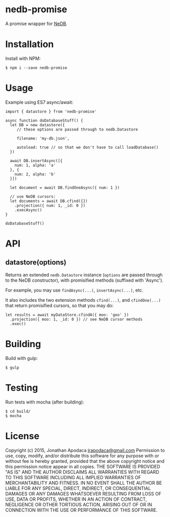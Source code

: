 nedb-promise
============

A promise wrapper for [NeDB](https://github.com/louischatriot/nedb).

Installation
============

Install with NPM:

`$ npm i --save nedb-promise`

Usage
=====

Example using ES7 async/await:
```
import { datastore } from 'nedb-promise'

async function doDatabaseStuff() {
  let DB = new datastore({
     // these options are passed through to nedb.Datastore

     filename: 'my-db.json',

     autoload: true // so that we don't have to call loadDatabase()
  })

  await DB.insertAsync([{
    num: 1, alpha: 'a'
  }, {
    num: 2, alpha: 'b'
  }])

  let document = await DB.findOneAsync({ num: 1 })

  // use NeDB cursors:
  let documents = await DB.cfind({})
    .projection({ num: 1, _id: 0 })
    .execAsync()
}

doDatabaseStuff()
```

API
===

## datastore(options)

Returns an extended `nedb.Datastore` instance (`options` are passed through to the NeDB constructor), with promisified methods (suffixed with 'Async').

For example, you may use `findAsync(...)`, `insertAsync(...)`, etc.

It also includes the two extension methods `cfind(...)`, and `cfindOne(...)` that return promisified cursors, so that you may do:

```
let results = await myDataStore.cfindA({ moo: 'goo' })
  .projection({ moo: 1, _id: 0 }) // see NeDB cursor methods
  .exec()
```

Building
========

Build with gulp:

```
$ gulp
```

Testing
=======

Run tests with mocha (after building):

```
$ cd build/
$ mocha
```

License
=======
Copyright (c) 2015, Jonathan Apodaca <jrapodaca@gmail.com>
Permission to use, copy, modify, and/or distribute this software for any purpose with or without fee is hereby granted, provided that the above copyright notice and this permission notice appear in all copies.
THE SOFTWARE IS PROVIDED "AS IS" AND THE AUTHOR DISCLAIMS ALL WARRANTIES WITH REGARD TO THIS SOFTWARE INCLUDING ALL IMPLIED WARRANTIES OF MERCHANTABILITY AND FITNESS. IN NO EVENT SHALL THE AUTHOR BE LIABLE FOR ANY SPECIAL, DIRECT, INDIRECT, OR CONSEQUENTIAL DAMAGES OR ANY DAMAGES WHATSOEVER RESULTING FROM LOSS OF USE, DATA OR PROFITS, WHETHER IN AN ACTION OF CONTRACT, NEGLIGENCE OR OTHER TORTIOUS ACTION, ARISING OUT OF OR IN CONNECTION WITH THE USE OR PERFORMANCE OF THIS SOFTWARE.
